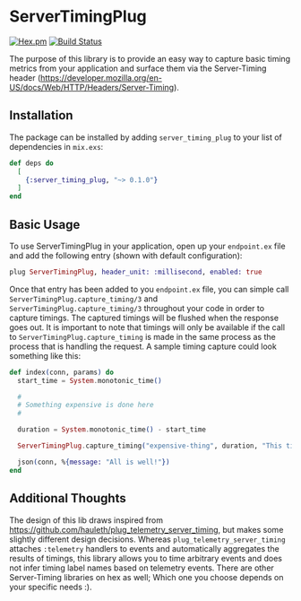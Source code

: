 # ServerTimingPlug

[![Hex.pm](https://img.shields.io/hexpm/v/server_timing_plug.svg)](http://hex.pm/packages/server_timing_plug) [![Build Status](https://travis-ci.org/akoutmos/server_timing_plug.svg?branch=master)](https://travis-ci.org/akoutmos/server_timing_plug)

The purpose of this library is to provide an easy way to capture basic timing metrics from your application and
surface them via the Server-Timing header (https://developer.mozilla.org/en-US/docs/Web/HTTP/Headers/Server-Timing).

## Installation

The package can be installed by adding `server_timing_plug` to your list of dependencies in `mix.exs`:

```elixir
def deps do
  [
    {:server_timing_plug, "~> 0.1.0"}
  ]
end
```

## Basic Usage

To use ServerTimingPlug in your application, open up your `endpoint.ex` file and add the following entry (shown
with default configuration):

```elixir
plug ServerTimingPlug, header_unit: :millisecond, enabled: true
```

Once that entry has been added to you `endpoint.ex` file, you can simple call `ServerTimingPlug.capture_timing/3` and
`ServerTimingPlug.capture_timing/3` throughout your code in order to capture timings. The captured timings will
be flushed when the response goes out. It is important to note that timings will only be available if the call to
`ServerTimingPlug.capture_timing` is made in the same process as the process that is handling the request. A sample
timing capture could look something like this:

```elixir
def index(conn, params) do
  start_time = System.monotonic_time()

  #
  # Something expensive is done here
  #

  duration = System.monotonic_time() - start_time

  ServerTimingPlug.capture_timing("expensive-thing", duration, "This timing captures the expensive operation")

  json(conn, %{message: "All is well!"})
end
```

## Additional Thoughts

The design of this lib draws inspired from https://github.com/hauleth/plug_telemetry_server_timing, but makes
some slightly different design decisions. Whereas `plug_telemetry_server_timing` attaches `:telemetry` handlers to
events and automatically aggregates the results of timings, this library allows you to time arbitrary events and
does not infer timing label names based on telemetry events. There are other Server-Timing libraries on hex as well;
Which one you choose depends on your specific needs :).
